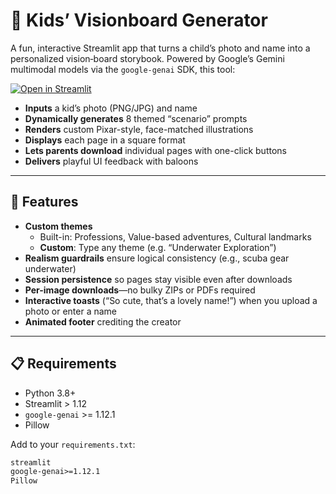 # 📖 Kids’ Visionboard Generator

A fun, interactive Streamlit app that turns a child’s photo and name into a personalized vision‐board storybook. Powered by Google’s Gemini multimodal models via the `google-genai` SDK, this tool:

[![Open in Streamlit](https://static.streamlit.io/badges/streamlit_badge_black_white.svg)](https://visionary-kid.streamlit.app/)

- **Inputs** a kid’s photo (PNG/JPG) and name  
- **Dynamically generates** 8 themed “scenario” prompts  
- **Renders** custom Pixar-style, face-matched illustrations  
- **Displays** each page in a square format  
- **Lets parents download** individual pages with one-click buttons  
- **Delivers** playful UI feedback with baloons

---

## 🚀 Features

- **Custom themes**  
  - Built-in: Professions, Value-based adventures, Cultural landmarks  
  - **Custom**: Type any theme (e.g. “Underwater Exploration”)  
- **Realism guardrails** ensure logical consistency (e.g., scuba gear underwater)  
- **Session persistence** so pages stay visible even after downloads  
- **Per-image downloads**—no bulky ZIPs or PDFs required  
- **Interactive toasts** (“So cute, that’s a lovely name!”) when you upload a photo or enter a name  
- **Animated footer** crediting the creator

---

## 📋 Requirements

- Python 3.8+  
- Streamlit > 1.12  
- `google-genai` >= 1.12.1  
- Pillow  

Add to your `requirements.txt`:

```txt
streamlit
google-genai>=1.12.1
Pillow
